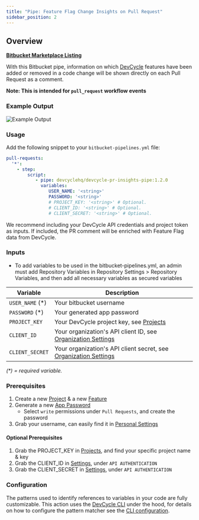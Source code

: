 ```yaml
---
title: "Pipe: Feature Flag Change Insights on Pull Request"
sidebar_position: 2
---
```


## Overview

**[Bitbucket Marketplace Listing](https://bitbucket.org/product/features/pipelines/integrations??search=dev&p=devcyclehq/devcycle-pr-insights-pipe)**


With this Bitbucket pipe, information on which [DevCycle](https://devcycle.com/) features have been added or removed in a code change will be shown directly on each Pull Request as a comment.

**Note: This is intended for `pull_request` workflow events**

### Example Output

![Example Output](/bitbucket-example-output.png)

### Usage
Add the following snippet to your `bitbucket-pipelines.yml` file:

```yaml
pull-requests:
  '*':
    - step:
        script:
           - pipe: devcyclehq/devcycle-pr-insights-pipe:1.2.0
             variables:
                USER_NAME: '<string>'
                PASSWORD: '<string>'
                # PROJECT_KEY: '<string>' # Optional.
                # CLIENT_ID: '<string>' # Optional.
                # CLIENT_SECRET: '<string>' # Optional.
```


We recommend including your DevCycle API credentials and project token as inputs.
If included, the PR comment will be enriched with Feature Flag data from DevCycle.


### Inputs

- To add variables to be used in the bitbucket-pipelines.yml, an admin must add Repository Variables in Repository Settings > Repository Variables, and then add all necessary variables as secured variables

| Variable  | Description |
| ----- | ----------- |
| `USER_NAME` (*) |  Your bitbucket username |
| `PASSWORD` (*) |  Your generated app password |
| `PROJECT_KEY` |  Your DevCycle project key, see [Projects](https://app.devcycle.com/r/projects) |
| `CLIENT_ID` |  Your organization's API client ID, see [Organization Settings](https://app.devcycle.com/r/settings) |
| `CLIENT_SECRET` |  Your organization's API client secret, see [Organization Settings](https://app.devcycle.com/r/settings) |

_(*) = required variable._

### Prerequisites

1. Create a new [Project](/tools-and-integrations/terraform#create-a-project) & a new [Feature](/tools-and-integrations/terraform#create-a-feature) 
2. Generate a new [App Password](https://bitbucket.org/account/settings/app-passwords/) 
    - Select `write` permissions under `Pull Requests`, and create the password
3. Grab your username, can easily find it in [Personal Settings](https://bitbucket.org/account/settings/)
#### Optional Prerequisites
1. Grab the PROJECT_KEY in [Projects](https://app.devcycle.com/r/projects), and find your specific project name & key
2. Grab the CLIENT_ID in [Settings](https://app.devcycle.com/r/settings), under `API AUTHENTICATION`
3. Grab the CLIENT_SECRET in [Settings](https://app.devcycle.com/r/settings), under `API AUTHENTICATION`

### Configuration
The patterns used to identify references to variables in your code are fully customizable.
This action uses the [DevCycle CLI](https://github.com/DevCycleHQ/cli) under the hood, for details on how to configure the pattern matcher see the [CLI configuration](https://github.com/DevCycleHQ/cli#configuration).
